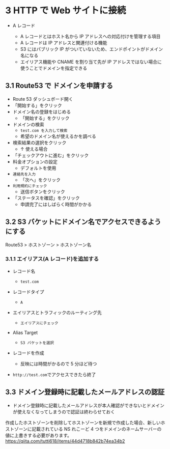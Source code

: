 # 3 HTTP で Web サイトに接続

- A レコード

  - A レコードとはホスト名から IP アドレスへの対応付けを管理する項目
  - A レコードは IP アドレスと関連付ける機能
  - S3 にはパブリック IP がついていないため、エンドポイントがドメイン名になる
  - エイリアス機能や CNAME を割り当て先が IP アドレスではない場合に使うことでドメインを指定できる

## 3.1 Route53 で ドメインを申請する

- Route 53 ダッシュボード開く
- 「開始する」をクリック
- ドメイン名の登録をはじめる
  - 「開始する」をクリック
- ドメインの検索
  - `test.com を入力して検索`
  - 希望のドメイン名が使えるかを調べる
- 検索結果の選択をクリック
  - ↑ 使える場合
- 「チェックアウトに進む」をクリック
- 料金オプションの設定
  - デフォルトを使用
- `連絡先を入力`
  - 「次へ」をクリック
- `利用規約にチェック`
  - 送信ボタンをクリック
- 「ステータスを確認」をクリック
  - 申請完了にはしばらく時間がかかる

## 3.2 S3 バケットにドメイン名でアクセスできるようにする

Route53 > ホストゾーン > ホストゾーン名

### 3.1.1 エイリアス(A レコード)を追加する

- レコード名
  - `test.com`
- レコードタイプ
  - `A`
- エイリアスとトラフィックのルーティング先
  - `エイリアスにチェック`
- Alias Target

  - `S3 バケットを選択`

- レコードを作成
  - 反映には時間がかるので 5 分ほど待つ
- `http://test.com`でアクセスできたら終了

## 3.3 ドメイン登録時に記載したメールアドレスの認証

- ドメイン登録時に記載したメールアドレスが本人確認ができないとドメインが使えなくなってしまうので認証は終わらせておく

作成したホストゾーンを削除してホストゾーンを新規で作成した場合、新しいホストゾーンに記載されている NS れこーど 4 つをドメインのネームサーバーの値に上書きする必要があります。
https://qiita.com/tutti618/items/44d4718b842b74ea34b2
